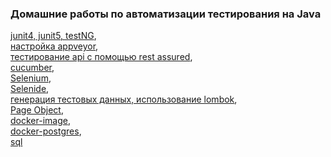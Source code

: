 ### Домашние работы по автоматизации тестирования на Java

 [junit4, junit5, testNG](https://github.com/PershikovaEP/gradleUnit1),    
     [настройка appveyor](https://github.com/PershikovaEP/api-ci),    
     [тестирование api с помощью rest assured](https://github.com/PershikovaEP/postmanEcho),   
     [cucumber](https://github.com/PershikovaEP/Cucumber),    
     [Selenium](https://github.com/PershikovaEP/webSelenium),    
     [Selenide](https://github.com/PershikovaEP/Selenide-Patterns),    
     [генерация тестовых данных, использование lombok](https://github.com/PershikovaEP/testMode-RestAssured-Selenide),   
     [Page Object](https://github.com/PershikovaEP/PageObject),   
     [docker-image](https://github.com/PershikovaEP/docker-image),   
     [docker-postgres](https://github.com/PershikovaEP/docker-postgres),   
     [sql](https://github.com/PershikovaEP/SQL)
